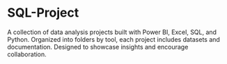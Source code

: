 # SQL-Project
A collection of data analysis projects built with Power BI, Excel, SQL, and Python. Organized into folders by tool, each project includes datasets and documentation. Designed to showcase insights and encourage collaboration.
